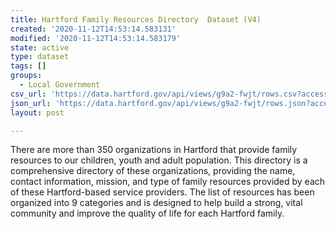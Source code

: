 ```yaml
---
title: Hartford Family Resources Directory  Dataset (V4)
created: '2020-11-12T14:53:14.583131'
modified: '2020-11-12T14:53:14.583179'
state: active
type: dataset
tags: []
groups:
  - Local Government
csv_url: 'https://data.hartford.gov/api/views/g9a2-fwjt/rows.csv?accessType=DOWNLOAD'
json_url: 'https://data.hartford.gov/api/views/g9a2-fwjt/rows.json?accessType=DOWNLOAD'
layout: post

---
```

There are more than 350 organizations in Hartford that provide family resources to our children, youth and adult population. This directory is a comprehensive directory of these organizations, providing the name, contact information, mission, and type of family resources provided by each of these Hartford-based service providers. The list of resources has been organized into 9 categories and is designed to help build a strong, vital community and improve the quality of life for each Hartford family.

